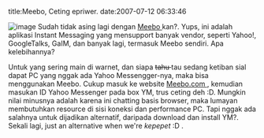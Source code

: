 title:Meebo, Ceting epriwer.
date:2007-07-12 06:33:46

![image](http://forum.meebo.com/templates/subSilver/images/logo.PNG)
Sudah tidak asing lagi dengan
<a href="http://www.meebo.com" target="_blank">
 Meebo
</a>
kan?. Yups, ini adalah aplikasi Instant Messaging yang mensupport banyak vendor, seperti Yahoo!, GoogleTalks, GaIM, dan banyak lagi, termasuk Meebo sendiri. Apa kelebihannya?

Untuk yang sering main di warnet, dan siapa
<strike>
 tahu
</strike>
tau sedang ketiban sial dapat PC yang nggak ada Yahoo Messengger-nya, maka bisa menggunakan Meebo. Cukup masuk ke website
<a href="http://www.meebo.com">
 Meebo.com
</a>
, kemudian masukan ID Yahoo Messenger pada box YM, trus ceting deh :D. Mungkin nilai minusnya adalah karena ini chatting basis browser, maka lumayan membutuhkan resource di sisi koneksi dan performance PC. Tapi nggak ada salahnya untuk dijadikan alternatif, daripada download dan install YM?. Sekali lagi, just an alternative when we're
<em>
 kepepet
</em>
:D .
